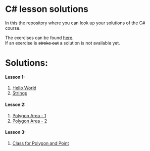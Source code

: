 # C\# lesson solutions

In this the repository where you can look up your solutions of the C# course.

The exercises can be found [here](http://fsr.github.io/csharp-lessons/).  
If an exercise is ~~stroke out~~ a solution is not available yet.

# Solutions:
#### Lesson 1:
1. [Hello World](01_grundlagen_1/hello_world.cs)
2. [Strings](01_grundlagen_1/euclidean_distance.cs)

#### Lesson 2:
1. [Polygon Area - 1](02_grundlagen_2/polygon_area_1.cs)
2. [Polygon Area - 2](02_grundlagen_2/polygon_area_2.cs)

#### Lesson 3:
1. [Class for Polygon and Point](03_objektorientierung/04_polygon_point_class/)